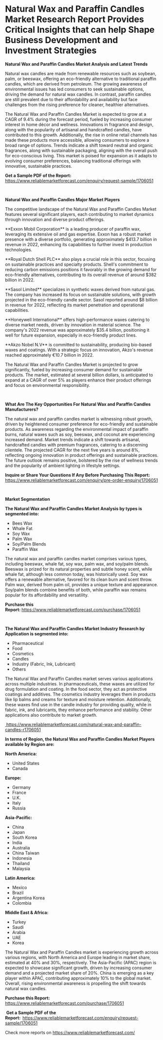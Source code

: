 <p><h1>Natural Wax and Paraffin Candles Market Research Report Provides Critical Insights that can help Shape Business Development and Investment Strategies</h1></p><p><strong>Natural Wax and Paraffin Candles Market Analysis and Latest Trends</strong></p>
<p><p>Natural wax candles are made from renewable resources such as soybean, palm, or beeswax, offering an eco-friendly alternative to traditional paraffin candles, which are derived from petroleum. The growing awareness of environmental issues has led consumers to seek sustainable options, driving the demand for natural wax candles. In contrast, paraffin candles are still prevalent due to their affordability and availability but face challenges from the rising preference for cleaner, healthier alternatives.</p><p>The Natural Wax and Paraffin Candles Market is expected to grow at a CAGR of 9.4% during the forecast period, fueled by increasing consumer interest in home décor and wellness. Innovations in fragrance and design, along with the popularity of artisanal and handcrafted candles, have contributed to this growth. Additionally, the rise in online retail channels has made these products more accessible, allowing consumers to explore a broad range of options. Trends indicate a shift toward neutral and organic fragrances, along with sustainable packaging, aligning with the overall push for eco-conscious living. This market is poised for expansion as it adapts to evolving consumer preferences, balancing traditional offerings with innovative, sustainable practices.</p></p>
<p><strong>Get a Sample PDF of the Report:&nbsp;</strong> <a href="https://www.reliablemarketforecast.com/enquiry/request-sample/1706051?utm_campaign=1888&utm_medium=2&utm_source=Github&utm_content=ia&utm_term=10012025&utm_id=natural-wax-and-paraffin-candles">https://www.reliablemarketforecast.com/enquiry/request-sample/1706051</a></p>
<p>&nbsp;</p>
<p><strong>Natural Wax and Paraffin Candles Major Market Players</strong></p>
<p><p>The competitive landscape of the Natural Wax and Paraffin Candles Market features several significant players, each contributing to market dynamics through innovation and diverse product offerings.</p><p>**Exxon Mobil Corporation** is a leading producer of paraffin wax, leveraging its extensive oil and gas expertise. Exxon has a robust market presence with a diverse portfolio, generating approximately $413.7 billion in revenue in 2022, enhancing its capabilities to further invest in production technologies.</p><p>**Royal Dutch Shell PLC** also plays a crucial role in this sector, focusing on sustainable practices and specialty products. Shell's commitment to reducing carbon emissions positions it favorably in the growing demand for eco-friendly alternatives, contributing to its overall revenue of around $382 billion in 2022.</p><p>**Sasol Limited** specializes in synthetic waxes derived from natural gas. The company has increased its focus on sustainable solutions, with growth projected in the eco-friendly candle sector. Sasol reported around $8 billion in revenue for 2022, reflecting its market penetration and operational capabilities.</p><p>**Honeywell International** offers high-performance waxes catering to diverse market needs, driven by innovation in material science. The company's 2022 revenue was approximately $35.4 billion, positioning it well for future expansion, especially in eco-friendly product lines.</p><p>**Akzo Nobel N.V** is committed to sustainability, producing bio-based waxes and coatings. With a strategic focus on innovation, Akzo's revenue reached approximately €10.7 billion in 2022. </p><p>The Natural Wax and Paraffin Candles Market is projected to grow significantly, fueled by increasing consumer demand for sustainable products. The market, estimated at several billion dollars, is anticipated to expand at a CAGR of over 5% as players enhance their product offerings and focus on environmental responsibility.</p></p>
<p>&nbsp;</p>
<p><strong>What Are The Key Opportunities For Natural Wax and Paraffin Candles Manufacturers?</strong></p>
<p><p>The natural wax and paraffin candles market is witnessing robust growth, driven by heightened consumer preference for eco-friendly and sustainable products. As awareness regarding the environmental impact of paraffin burns, natural waxes such as soy, beeswax, and coconut are experiencing increased demand. Market trends indicate a shift towards artisanal, handcrafted candles with premium fragrances, catering to a discerning clientele. The projected CAGR for the next five years is around 8%, reflecting ongoing innovation in product offerings and sustainable practices. The future outlook remains positive, bolstered by the rise of wellness trends and the popularity of ambient lighting in lifestyle settings.</p></p>
<p><strong>Inquire or Share Your Questions If Any Before Purchasing This Report:</strong> <a href="https://www.reliablemarketforecast.com/enquiry/pre-order-enquiry/1706051?utm_campaign=1888&utm_medium=2&utm_source=Github&utm_content=ia&utm_term=10012025&utm_id=natural-wax-and-paraffin-candles">https://www.reliablemarketforecast.com/enquiry/pre-order-enquiry/1706051</a></p>
<p>&nbsp;</p>
<p><strong>Market Segmentation</strong></p>
<p><strong>The Natural Wax and Paraffin Candles Market Analysis by types is segmented into:</strong></p>
<p><ul><li>Bees Wax</li><li>Whale Fat</li><li>Soy Wax</li><li>Palm Wax</li><li>Soy/Palm Blends</li><li>Paraffin Wax</li></ul></p>
<p><p>The natural wax and paraffin candles market comprises various types, including beeswax, whale fat, soy wax, palm wax, and soy/palm blends. Beeswax is prized for its natural properties and subtle honey scent, while whale fat, although less common today, was historically used. Soy wax offers a renewable alternative, favored for its clean burn and scent throw. Palm wax, derived from palm oil, provides a unique texture and appearance. Soy/palm blends combine benefits of both, while paraffin wax remains popular for its affordability and versatility.</p></p>
<p><strong>Purchase this Report:&nbsp;</strong><a href="https://www.reliablemarketforecast.com/purchase/1706051?utm_campaign=1888&utm_medium=2&utm_source=Github&utm_content=ia&utm_term=10012025&utm_id=natural-wax-and-paraffin-candles">https://www.reliablemarketforecast.com/purchase/1706051</a></p>
<p>&nbsp;</p>
<p><strong>The Natural Wax and Paraffin Candles Market Industry Research by Application is segmented into:</strong></p>
<p><ul><li>Pharmaceutical</li><li>Food</li><li>Cosmetics</li><li>Candles</li><li>Industry (Fabric, Ink, Lubricant)</li><li>Others</li></ul></p>
<p><p>The Natural Wax and Paraffin Candles market serves various applications across multiple industries. In pharmaceuticals, these waxes are utilized for drug formulation and coating. In the food sector, they act as protective coatings and additives. The cosmetics industry leverages them in products like lip balms and creams for texture and moisture retention. Additionally, these waxes find use in the candle industry for providing quality, while in fabric, ink, and lubricants, they enhance performance and stability. Other applications also contribute to market growth.</p></p>
<p><a href="https://www.reliablemarketforecast.com/natural-wax-and-paraffin-candles-r1706051?utm_campaign=1888&utm_medium=2&utm_source=Github&utm_content=ia&utm_term=10012025&utm_id=natural-wax-and-paraffin-candles">&nbsp;https://www.reliablemarketforecast.com/natural-wax-and-paraffin-candles-r1706051</a></p>
<p><strong>In terms of Region, the Natural Wax and Paraffin Candles Market Players available by Region are:</strong></p>
<p>
    <p> <strong> North America: </strong>
        <ul>
            <li>United States</li>
            <li>Canada</li>
        </ul>
        </p> 
    <p> <strong> Europe: </strong>
        <ul>
            <li>Germany</li>
            <li>France</li>
            <li>U.K.</li>
            <li>Italy</li>
            <li>Russia</li>
        </ul>
        </p> 
    <p> <strong> Asia-Pacific: </strong>
        <ul>
            <li>China</li>
            <li>Japan</li>
            <li>South Korea</li>
            <li>India</li>
            <li>Australia</li>
            <li>China Taiwan</li>
            <li>Indonesia</li>
            <li>Thailand</li>
            <li>Malaysia</li>
        </ul>
        </p> 
    <p> <strong> Latin America: </strong>
        <ul>
            <li>Mexico</li>
            <li>Brazil</li>
            <li>Argentina Korea</li>
            <li>Colombia</li>
        </ul>
        </p> 
    <p> <strong> Middle East & Africa: </strong>
        <ul>
            <li>Turkey</li>
            <li>Saudi</li>
            <li>Arabia</li>
            <li>UAE</li>
            <li>Korea</li>
        </ul>
    </p>
    </p>
<p><p>The Natural Wax and Paraffin Candles market is experiencing growth across various regions, with North America and Europe leading in market share, estimated at 40% and 30%, respectively. The Asia-Pacific (APAC) region is expected to showcase significant growth, driven by increasing consumer demand and a projected market share of 20%. China is emerging as a key player within APAC, contributing approximately 10% to the global market. Overall, rising environmental awareness is propelling the shift towards natural wax candles.</p></p>
<p><strong>Purchase this Report: </strong><a href="https://www.reliablemarketforecast.com/purchase/1706051?utm_campaign=1888&utm_medium=2&utm_source=Github&utm_content=ia&utm_term=10012025&utm_id=natural-wax-and-paraffin-candles">https://www.reliablemarketforecast.com/purchase/1706051</a></p>
<p>&nbsp;<strong>Get a Sample PDF of the Report:&nbsp;&nbsp;</strong><a href="https://www.reliablemarketforecast.com/enquiry/request-sample/1706051?utm_campaign=1888&utm_medium=2&utm_source=Github&utm_content=ia&utm_term=10012025&utm_id=natural-wax-and-paraffin-candles">https://www.reliablemarketforecast.com/enquiry/request-sample/1706051</a></p>
<p><strong></strong></p>
<p>Check more reports on <a href="https://www.reliablemarketforecast.com/?utm_campaign=1888&utm_medium=2&utm_source=Github&utm_content=ia&utm_term=10012025&utm_id=natural-wax-and-paraffin-candles">https://www.reliablemarketforecast.com/</a></p>